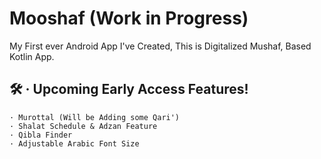 # Mooshaf (Work in Progress)
My First ever Android App I've Created, This is Digitalized Mushaf, Based Kotlin App.

## 🛠 · Upcoming Early Access Features!
```
· Murottal (Will be Adding some Qari')
· Shalat Schedule & Adzan Feature
· Qibla Finder
· Adjustable Arabic Font Size
```
